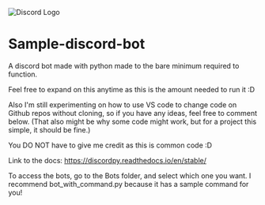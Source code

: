 ![Discord Logo](https://i.imgur.com/aTpyl4K.jpg)


# Sample-discord-bot
A discord bot made with python made to the bare minimum required to function.

Feel free to expand on this anytime as this is the amount needed to run it :D

Also I'm still experimenting on how to use VS code to change code on Github repos without cloning, so if you have any ideas, feel free to comment below. (That also might be why some code might work, but for a project this simple, it should be fine.)

You DO NOT have to give me credit as this is common code :D

Link to the docs: https://discordpy.readthedocs.io/en/stable/

To access the bots, go to the Bots folder, and select which one you want. I recommend bot_with_command.py because it has a sample command for you!
